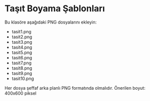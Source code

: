 # Taşıt Boyama Şablonları

Bu klasöre aşağıdaki PNG dosyalarını ekleyin:

- tasit1.png
- tasit2.png
- tasit3.png
- tasit4.png
- tasit5.png
- tasit6.png
- tasit7.png
- tasit8.png
- tasit9.png
- tasit10.png

Her dosya şeffaf arka planlı PNG formatında olmalıdır.
Önerilen boyut: 400x600 piksel
